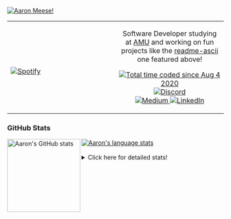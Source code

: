 [![Aaron Meese!](https://user-images.githubusercontent.com/17814535/88975338-a2aabf00-d27f-11ea-963f-8a19608716b4.png)](https://github.com/ajmeese7/readme-ascii "README ASCII")

<!-- Modified from project here: https://github.com/novatorem/novatorem -->
<table width="100%"> 
  <tr>
  <td width="50%">
      
&nbsp; <br> [![Spotify](https://ajmeese7.vercel.app/api/spotify)](https://open.spotify.com/user/ajmeese)

  </td>
  <td width="50%">
    <p align="center">
    Software Developer studying at <a href="https://www.amu.apus.edu/">AMU</a> and working on fun 
    projects like the <a href="https://github.com/ajmeese7/readme-ascii">readme-ascii</a> one featured above!
    </p>
    <p align="center">
      <a href="https://wakatime.com/@f726891d-3b02-46cd-9b60-e8c59f9e2b14">
        <img src="https://wakatime.com/badge/user/f726891d-3b02-46cd-9b60-e8c59f9e2b14.svg" alt="Total time coded since Aug 4 2020" title="WakaTime" />
      </a>
      <a href="http://link.aaronmeese.com/discord">
        <img src="https://img.shields.io/badge/discord-ajmeese7%234835-369?style=flat-square&logo=discord&logoColor=white&color=purple" alt="Discord" title="Discord">
      </a>
      <br />
      <a href="https://link.aaronmeese.com/medium">
        <img src="https://img.shields.io/badge/medium-ajmeese7-1DB954?style=flat-square&logo=medium&logoColor=white" alt="Medium" title="Medium">
      </a>
      <a href="https://link.aaronmeese.com/linkedin">
        <img src="https://img.shields.io/badge/linkedIn-aaronmeese-1DB954?style=flat-square&logo=linkedin&logoColor=white&color=blue" alt="LinkedIn" title="LinkedIn">
      </a>
    </p>
  </td>

</table>

[//]: <> (The `&nbsp;` is to have Aphelion take up more space)

### GitHub Stats ###

<a href="https://profile-summary-for-github.com/user/ajmeese7">
  <img align="left" height="170px" src="https://github-readme-stats.vercel.app/api?username=ajmeese7&show_icons=true&line_height=27&count_private=true" alt="Aaron's GitHub stats"/>
  <img src="https://github-readme-stats.vercel.app/api/top-langs/?username=ajmeese7&hide_langs_below=5&layout=compact" alt="Aaron's language stats"/>
</a>

<br />
<br />
<details>
<summary>Click here for detailed stats!</summary>

### :zap: Recent Activity
<!--START_SECTION:activity-->
1. ❗️ Opened issue [#93](https://github.com/ajmeese7/aaronmeese.com/issues/93) in [ajmeese7/aaronmeese.com](https://github.com/ajmeese7/aaronmeese.com)
2. ❗️ Closed issue [#661](https://github.com/motdotla/dotenv/issues/661) in [motdotla/dotenv](https://github.com/motdotla/dotenv)
3. 🗣 Commented on [#661](https://github.com/motdotla/dotenv/issues/661) in [motdotla/dotenv](https://github.com/motdotla/dotenv)
4. ❗️ Opened issue [#661](https://github.com/motdotla/dotenv/issues/661) in [motdotla/dotenv](https://github.com/motdotla/dotenv)
5. ❗️ Opened issue [#15](https://github.com/meese-enterprises/website/issues/15) in [meese-enterprises/website](https://github.com/meese-enterprises/website)
<!--END_SECTION:activity-->

### 🧐 Waka Stats
<!--START_SECTION:waka-->
![Code Time](http://img.shields.io/badge/Code%20Time-1%2C089%20hrs%2054%20mins-blue)

**🐱 My GitHub Data** 

> 🏆 878 Contributions in the Year 2022
 > 
> 📦 205.0 kB Used in GitHub's Storage 
 > 
> 💼 Opted to Hire
 > 
> 📜 82 Public Repositories 
 > 
> 🔑 29 Private Repositories  
 > 
**I'm an Early 🐤** 

```text
🌞 Morning    183 commits    █████░░░░░░░░░░░░░░░░░░░░   21.18% 
🌆 Daytime    329 commits    █████████░░░░░░░░░░░░░░░░   38.08% 
🌃 Evening    341 commits    █████████░░░░░░░░░░░░░░░░   39.47% 
🌙 Night      11 commits     ░░░░░░░░░░░░░░░░░░░░░░░░░   1.27%

```
📅 **I'm Most Productive on Sunday** 

```text
Monday       121 commits    ███░░░░░░░░░░░░░░░░░░░░░░   14.0% 
Tuesday      129 commits    ███░░░░░░░░░░░░░░░░░░░░░░   14.93% 
Wednesday    106 commits    ███░░░░░░░░░░░░░░░░░░░░░░   12.27% 
Thursday     112 commits    ███░░░░░░░░░░░░░░░░░░░░░░   12.96% 
Friday       90 commits     ██░░░░░░░░░░░░░░░░░░░░░░░   10.42% 
Saturday     133 commits    ███░░░░░░░░░░░░░░░░░░░░░░   15.39% 
Sunday       173 commits    █████░░░░░░░░░░░░░░░░░░░░   20.02%

```


📊 **This Week I Spent My Time On** 

```text
⌚︎ Time Zone: America/New_York

💬 Programming Languages: 
JavaScript               4 hrs 9 mins        ██████░░░░░░░░░░░░░░░░░░░   24.85% 
Markdown                 4 hrs 1 min         ██████░░░░░░░░░░░░░░░░░░░   24.11% 
Bash                     2 hrs 30 mins       ███░░░░░░░░░░░░░░░░░░░░░░   15.0% 
Python                   1 hr 57 mins        ███░░░░░░░░░░░░░░░░░░░░░░   11.74% 
YAML                     1 hr 41 mins        ██░░░░░░░░░░░░░░░░░░░░░░░   10.14%

🐱‍💻 Projects: 
aaronmeese.com           6 hrs 18 mins       █████████░░░░░░░░░░░░░░░░   37.74% 
modernreforms.org        2 hrs 50 mins       ████░░░░░░░░░░░░░░░░░░░░░   17.02% 
pixray-guide             2 hrs 42 mins       ████░░░░░░░░░░░░░░░░░░░░░   16.22% 
vault                    1 hr 30 mins        ██░░░░░░░░░░░░░░░░░░░░░░░   9.04% 
classic-discord-webhook  55 mins             █░░░░░░░░░░░░░░░░░░░░░░░░   5.54%

```

**I Mostly Code in JavaScript** 

```text
JavaScript               32 repos            ████████████░░░░░░░░░░░░░   49.23% 
HTML                     9 repos             ███░░░░░░░░░░░░░░░░░░░░░░   13.85% 
Python                   5 repos             ██░░░░░░░░░░░░░░░░░░░░░░░   7.69% 
Java                     4 repos             █░░░░░░░░░░░░░░░░░░░░░░░░   6.15% 
CSS                      3 repos             █░░░░░░░░░░░░░░░░░░░░░░░░   4.62%

```



 Last Updated on 23/06/2022 08:03:56 UTC
<!--END_SECTION:waka-->
</details>
